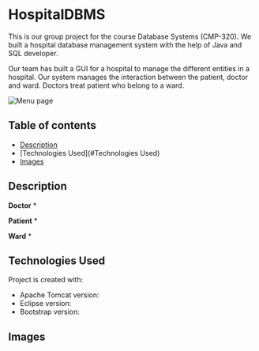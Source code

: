 # HospitalDBMS
This is our group project for the course Database Systems (CMP-320). We built a hospital database management system with the help of Java and SQL developer.

Our team has built a GUI for a hospital to manage the different entities in a hospital. Our system manages the interaction between the patient, doctor and ward. Doctors treat patient who belong to a ward. 

![Menu page]()

## Table of contents
* [Description](#description)
* [Technologies Used](#Technologies Used)
* [Images](#images)

## Description


<b>Doctor</b>
* 

<b>Patient</b>
* 

<b>Ward</b>
* 




## Technologies Used
Project is created with:
* Apache Tomcat version: 
* Eclipse version: 
* Bootstrap version: 

## Images



